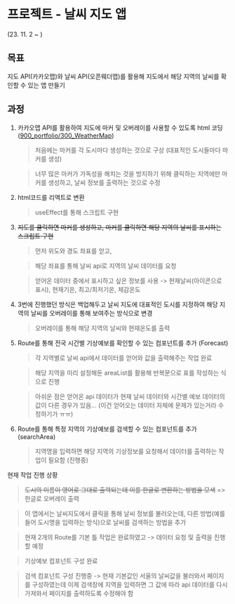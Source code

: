 # 프로젝트 - 날씨 지도 앱 
(23. 11. 2 ~ )

## 목표

지도 API(카카오맵)와 날씨 API(오픈웨더맵)를 활용해 지도에서 해당 지역의 날씨를 확인할 수 있는 앱 만들기

## 과정

1. 카카오맵 API를 활용하여 지도에 마커 및 오버레이를 사용할 수 있도록 html 코딩 ([900_portfolio/300_WeatherMap](https://github.com/WOONG-riginal/front-end/tree/main/900_portfolio/300_WeatherMap))
   
   > 처음에는 마커를 각 도시마다 생성하는 것으로 구상 (대표적인 도시들마다 마커를 생성)
   
   > 너무 많은 마커가 가독성을 해치는 것을 방지하기 위해 클릭하는 지역에만 마커를 생성하고, 날씨 정보를 출력하는 것으로 수정

2. html코드를 리액트로 변환
   
   > useEffect를 통해 스크립트 구현
   
3. <del>지도를 클릭하면 마커를 생성하고, 마커를 클릭하면 해당 지역의 날씨를 표시하는 스크립트 구현</del>

   > 먼저 위도와 경도 좌표를 얻고,
   
   > 해당 좌표를 통해 날씨 api로 지역의 날씨 데이터를 요청
   
   > 얻어온 데이터 중에서 표시하고 싶은 정보를 사용 -> 현재날씨(아이콘으로 표시), 현재기온, 최고/최저기온, 체감온도

4. 3번에 진행했던 방식은 백업해두고 날씨 지도에 대표적인 도시를 지정하여 해당 지역의 날씨를 오버레이를 통해 보여주는 방식으로 변경

   > 오버레이를 통해 해당 지역의 날씨와 현재온도를 출력

5. Route를 통해 전국 시간별 기상예보를 확인할 수 있는 컴포넌트를 추가 (Forecast)

   > 각 지역별로 날씨 api에서 데이터를 얻어와 값을 출력해주는 작업 완료
   
   > 해당 지역을 미리 설정해둔 areaList를 활용해 반복문으로 표를 작성하는 식으로 진행
   
   > 아쉬운 점은 얻어온 api 데이터가 현재 날씨 데이터와 시간별 예보 데이터의 값이 다른 경우가 있음... (이건 얻어오는 데이터 자체에 문제가 있는거라 수정하기가 ㅠㅠ)

6. Route를 통해 특정 지역의 기상예보를 검색할 수 있는 컴포넌트를 추가 (searchArea)

   > 지역명을 입력하면 해당 지역의 기상정보를 요청해서 데이터를 출력하는 작업이 필요함 (진행중)


현재 작업 진행 상황
   > <del>도시의 이름이 영어로 그대로 출력되는데 이를 한글로 변환하는 방법을 모색</del> => 한글로 오버레이 출력

   > 이 앱에서는 날씨지도에서 클릭을 통해 날씨 정보를 불러오는데, 다른 방법(예를 들어 도시명을 입력하는 방식)으로 날씨를 검색하는 방법을 추가

   > 현재 2개의 Route를 기본 틀 작업은 완료하였고 -> 데이터 요청 및 출력을 진행할 예정
   
   > 기상예보 컴포넌트 구성 완료
   
   > 검색 컴포넌트 구성 진행중 -> 현재 기본값인 서울의 날씨값을 불러와서 페이지를 구성하였는데 이제 검색창에 지역을 입력하면 그 값에 따라 api 데이터를 다시 가져와서 페이지를 출력하도록 수정해야 함


